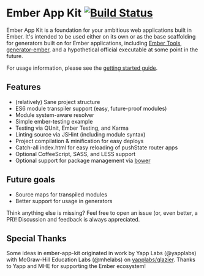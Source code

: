 # Ember App Kit [![Build Status](https://travis-ci.org/stefanpenner/ember-app-kit.png?branch=master)](https://travis-ci.org/stefanpenner/ember-app-kit)
Ember App Kit is a foundation for your ambitious web applications built in Ember. It's intended to be used either on its own or as the base scaffolding for generators built on for Ember applications, including [Ember Tools](https://github.com/rpflorence/ember-tools), [generator-ember](https://github.com/yeoman/generator-ember), and a hypothetical official executable at some point in the future.

For usage information, please see the [getting started guide](https://github.com/stefanpenner/ember-app-kit/wiki/Getting-Started).

## Features

- (relatively) Sane project structure
- ES6 module transpiler support (easy, future-proof modules)
- Module system-aware resolver
- Simple ember-testing example
- Testing via QUnit, Ember Testing, and Karma
- Linting source via JSHint (including module syntax)
- Project compilation & minification for easy deploys
- Catch-all index.html for easy reloading of pushState router apps
- Optional CoffeeScript, SASS, and LESS support
- Optional support for package management via [bower](https://github.com/bower/bower)

## Future goals

- Source maps for transpiled modules
- Better support for usage in generators

Think anything else is missing? Feel free to open an issue (or, even better, a PR)! Discussion and feedback is always appreciated.


## Special Thanks

Some ideas in ember-app-kit originated in work by Yapp Labs (@yapplabs) with McGraw-Hill Education Labs (@mhelabs)
on [yapplabs/glazier](https://github.com/yapplabs/glazier).
Thanks to Yapp and MHE for supporting the Ember ecosystem!
